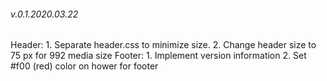 ###### v.0.1.2020.03.22 #####
Header: 
    1. Separate header.css to minimize size.
    2. Change header size to 75 px for 992 media size
Footer:
    1. Implement version information
    2. Set #f00 (red) color on hower for footer    
